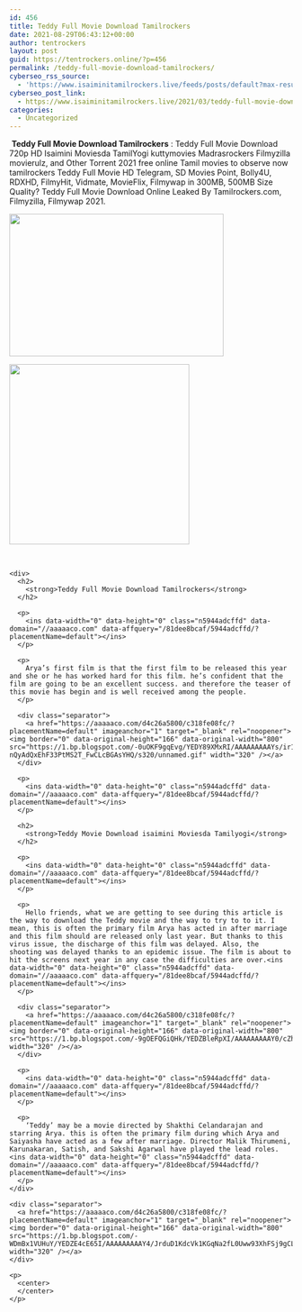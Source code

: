 ```yaml
---
id: 456
title: Teddy Full Movie Download Tamilrockers
date: 2021-08-29T06:43:12+00:00
author: tentrockers
layout: post
guid: https://tentrockers.online/?p=456
permalink: /teddy-full-movie-download-tamilrockers/
cyberseo_rss_source:
  - 'https://www.isaiminitamilrockers.live/feeds/posts/default?max-results=150&start-index=151'
cyberseo_post_link:
  - https://www.isaiminitamilrockers.live/2021/03/teddy-full-movie-download-tamilrockers.html
categories:
  - Uncategorized
---
```

<meta content="&nbsp; Teddy Full Movie Download Tamilrockers &nbsp; : Teddy Full Movie Download 720p HD Isaimini Moviesda TamilYogi kuttymovies Madrasrockers Filmyzi..." name="twitter:description" />

  


<center>
</center>

&nbsp;**Teddy Full Movie Download Tamilrockers**<span>&nbsp;</span><span>: Teddy Full Movie Download 720p HD Isaimini Moviesda TamilYogi kuttymovies Madrasrockers Filmyzilla movierulz, and Other Torrent 2021 free online Tamil movies to observe now tamilrockers Teddy Full Movie HD Telegram, SD Movies Point, Bolly4U, RDXHD, FilmyHit, Vidmate, MovieFlix, Filmywap in 300MB, 500MB Size Quality? Teddy Full Movie Download Online Leaked By Tamilrockers.com, Filmyzilla, Filmywap 2021.</span><ins data-width="0" data-height="0" class="n5944adcffd" data-domain="//aaaaaco.com" data-affquery="/81dee8bcaf/5944adcffd/?placementName=default"></ins>

<div>
  <div class="separator">
    <a href="https://1.bp.blogspot.com/-lJ-mrC6AHcA/YEDYv8ONhtI/AAAAAAAAAYk/XrvqSGNbydwk9yXve11EsYAV0LblVeY0QCLcBGAsYHQ/s800/76783804.webp" imageanchor="1"><img loading="lazy" border="0" data-original-height="600" data-original-width="800" height="253" src="https://1.bp.blogspot.com/-lJ-mrC6AHcA/YEDYv8ONhtI/AAAAAAAAAYk/XrvqSGNbydwk9yXve11EsYAV0LblVeY0QCLcBGAsYHQ/w381-h253/76783804.webp" width="381" /></a>
  </div>
  
  <p>
  </p>
  
  <div class="separator">
    <a href="https://aaaaaco.com/d4c26a5800/c318fe08fc/?placementName=default" imageanchor="1" target="_blank" rel="noopener"><img border="0" data-original-height="166" data-original-width="800" src="https://1.bp.blogspot.com/-2kaMvewP1RI/YEDY1_Jz3gI/AAAAAAAAAYo/bL5vRiKDSAMsYWUvTWK-FyKcqb2Lb7OQwCLcBGAsYHQ/s320/unnamed.gif" width="320" /></a>
  </div>
  
  <p>
    <span><br /></span></div> 
    
    <div>
      <h2>
        <strong>Teddy Full Movie Download Tamilrockers</strong>
      </h2>
      
      <p>
        <ins data-width="0" data-height="0" class="n5944adcffd" data-domain="//aaaaaco.com" data-affquery="/81dee8bcaf/5944adcffd/?placementName=default"></ins>
      </p>
      
      <p>
        Arya’s first film is that the first film to be released this year and she or he has worked hard for this film. he’s confident that the film are going to be an excellent success. and therefore the teaser of this movie has begin and is well received among the people.
      </p>
      
      <div class="separator">
        <a href="https://aaaaaco.com/d4c26a5800/c318fe08fc/?placementName=default" imageanchor="1" target="_blank" rel="noopener"><img border="0" data-original-height="166" data-original-width="800" src="https://1.bp.blogspot.com/-0uOKF9gqEvg/YEDY89XMxRI/AAAAAAAAAYs/ir1beH3Zr_w-nQyAdQxEhF33PtMS2T_FwCLcBGAsYHQ/s320/unnamed.gif" width="320" /></a>
      </div>
      
      <p>
        <ins data-width="0" data-height="0" class="n5944adcffd" data-domain="//aaaaaco.com" data-affquery="/81dee8bcaf/5944adcffd/?placementName=default"></ins>
      </p>
      
      <h2>
        <strong>Teddy Movie Download isaimini Moviesda Tamilyogi</strong>
      </h2>
      
      <p>
        <ins data-width="0" data-height="0" class="n5944adcffd" data-domain="//aaaaaco.com" data-affquery="/81dee8bcaf/5944adcffd/?placementName=default"></ins>
      </p>
      
      <p>
        Hello friends, what we are getting to see during this article is the way to download the Teddy movie and the way to try to to it. I mean, this is often the primary film Arya has acted in after marriage and this film should are released only last year. But thanks to this virus issue, the discharge of this film was delayed. Also, the shooting was delayed thanks to an epidemic issue. The film is about to hit the screens next year in any case the difficulties are over.<ins data-width="0" data-height="0" class="n5944adcffd" data-domain="//aaaaaco.com" data-affquery="/81dee8bcaf/5944adcffd/?placementName=default"></ins>
      </p>
      
      <div class="separator">
        <a href="https://aaaaaco.com/d4c26a5800/c318fe08fc/?placementName=default" imageanchor="1" target="_blank" rel="noopener"><img border="0" data-original-height="166" data-original-width="800" src="https://1.bp.blogspot.com/-9gOEFQGiQHk/YEDZBleRpXI/AAAAAAAAAY0/cZhDMEwUR00TokS_YRsBQtHPWUT91KZBQCLcBGAsYHQ/s320/unnamed.gif" width="320" /></a>
      </div>
      
      <p>
        <ins data-width="0" data-height="0" class="n5944adcffd" data-domain="//aaaaaco.com" data-affquery="/81dee8bcaf/5944adcffd/?placementName=default"></ins>
      </p>
      
      <p>
        ‘Teddy’ may be a movie directed by Shakthi Celandarajan and starring Arya. this is often the primary film during which Arya and Saiyasha have acted as a few after marriage. Director Malik Thirumeni, Karunakaran, Satish, and Sakshi Agarwal have played the lead roles.<ins data-width="0" data-height="0" class="n5944adcffd" data-domain="//aaaaaco.com" data-affquery="/81dee8bcaf/5944adcffd/?placementName=default"></ins>
      </p>
    </div>
    
    <div class="separator">
      <a href="https://aaaaaco.com/d4c26a5800/c318fe08fc/?placementName=default" imageanchor="1" target="_blank" rel="noopener"><img border="0" data-original-height="166" data-original-width="800" src="https://1.bp.blogspot.com/-WDmBx1VUHuY/YEDZE4cE65I/AAAAAAAAAY4/JrduD1KdcVk1KGqNa2fL0Uww93XhFSj9gCLcBGAsYHQ/s320/unnamed.gif" width="320" /></a>
    </div>
    
    <p>
      <center>
      </center>
    </p>